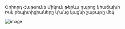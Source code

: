 Օրիորդ Հաթսունե Միկուն թերևս դպրոց կհաճախի </br>
Իսկ րեպիտիցիաները կ'անց կացնի շաբաթը մեկ

![image](https://github.com/hisusqristos/exercism-elm/assets/85686319/8d71cd95-dc59-43a3-93c6-f65fa04722f6)
